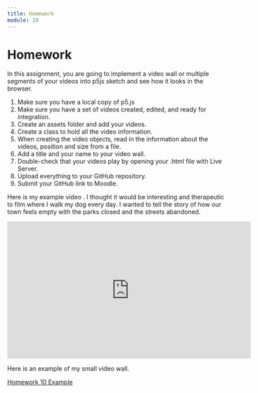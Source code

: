 ```yaml
---
title: Homework
module: 10
---
```


# Homework

In this assignment, you are going to implement a video wall or multiple segments of your videos into p5js sketch and see how it looks in the browser.

1. Make sure you have a local copy of p5.js
2. Make sure you have a set of videos created, edited, and ready for integration.
3. Create an assets folder and add your videos.
4. Create a class to hold all the video information.
5. When creating the video objects, read in the information about the videos, position and size from a file.
6. Add a title and your name to your video wall.
7. Double-check that your videos play by opening your .html file with Live Server.
8. Upload everything to your GitHub repository.
9. Submit your GitHub link to Moodle.

Here is my example video .  I thought it would be interesting and therapeutic to film where I walk my dog every day.  I wanted to tell the story of how our town feels empty with the parks closed and the streets abandoned.

<iframe width="560" height="315" src="https://www.youtube.com/embed/tOeQ1akOdJo" frameborder="0" allow="accelerometer; autoplay; encrypted-media; gyroscope; picture-in-picture" allowfullscreen></iframe>

Here is an example of my small video wall.

<a href="" target="_new">Homework 10 Example</a>